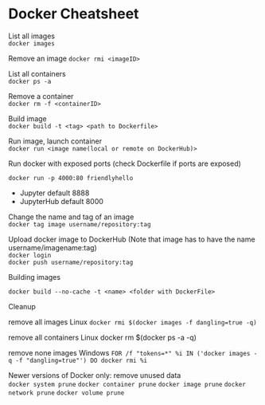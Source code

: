 
# Docker Cheatsheet  

List all images   
`docker images`

Remove an image
`docker rmi <imageID>`

List all containers  
`docker ps -a`

Remove a container  
`docker rm -f <containerID>`

Build image  
`docker build -t <tag> <path to Dockerfile>`


Run image, launch container    
`docker run <image name(local or remote on DockerHub)>`

Run docker with exposed ports (check Dockerfile if ports are exposed)  

`docker run -p 4000:80 friendlyhello`

* Jupyter default 8888
* JupyterHub default 8000

Change the name and tag of an image  
`docker tag image username/repository:tag`

Upload docker image to DockerHub (Note that image has to have the name username/imagename:tag)  
`docker login`  
`docker push username/repository:tag`  

Building images

`docker build --no-cache -t <name> <folder with DockerFile>`

Cleanup

remove all images Linux
`docker rmi $(docker images -f dangling=true -q)`

remove all containers Linux
docker rm $(docker ps -a -q)

remove none images Windows
``FOR /f "tokens=*" %i IN ('docker images -q -f "dangling=true"') DO docker rmi %i``

Newer versions of Docker only: remove unused data  
`docker system prune`
`docker container prune`
`docker image prune`
`docker network prune`
`docker volume prune`